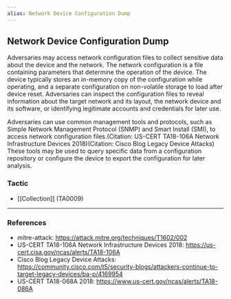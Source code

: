 ```yaml
---
alias: Network Device Configuration Dump
---
```


## Network Device Configuration Dump

Adversaries may access network configuration files to collect sensitive data about the device and the network. The network configuration is a file containing parameters that determine the operation of the device. The device typically stores an in-memory copy of the configuration while operating, and a separate configuration on non-volatile storage to load after device reset. Adversaries can inspect the configuration files to reveal information about the target network and its layout, the network device and its software, or identifying legitimate accounts and credentials for later use.

Adversaries can use common management tools and protocols, such as Simple Network Management Protocol (SNMP) and Smart Install (SMI), to access network configuration files.(Citation: US-CERT TA18-106A Network Infrastructure Devices 2018)(Citation: Cisco Blog Legacy Device Attacks) These tools may be used to query specific data from a configuration repository or configure the device to export the configuration for later analysis. 


### Tactic

- [[Collection]] (TA0009)


---
### References

- mitre-attack: https://attack.mitre.org/techniques/T1602/002
- US-CERT TA18-106A Network Infrastructure Devices 2018: https://us-cert.cisa.gov/ncas/alerts/TA18-106A
- Cisco Blog Legacy Device Attacks: https://community.cisco.com/t5/security-blogs/attackers-continue-to-target-legacy-devices/ba-p/4169954
- US-CERT TA18-068A 2018: https://www.us-cert.gov/ncas/alerts/TA18-086A
